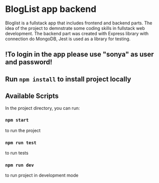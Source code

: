 # BlogList app backend 
Bloglist is a fullstack app that includes frontend and backend parts. The idea of the project to demnstrate some coding skills in fullstack web development. The backend part was created with Express library with connection do MongoDB, Jest is used as a library for testing. 

## !To login in the app please use "sonya" as user and password!


## Run `npm install` to install project locally 

## Available Scripts

In the project directory, you can run:

### `npm start` 
to run the project

### `npm run test` 
to run tests

### `npm run dev` 
to run project in development mode